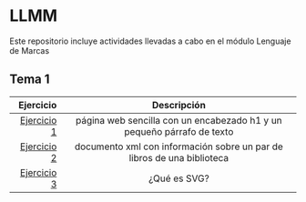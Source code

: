 # LLMM
Este repositorio incluye actividades llevadas a cabo en el módulo Lenguaje de Marcas


## Tema 1
| **Ejercicio** | **Descripción** |
|---------:|:-----:|
| [Ejercicio 1](https://github.com/MarioDPF/LLMM/blob/main/Tema1/Ej1pagina.html) | página web sencilla con un encabezado h1 y un pequeño párrafo de texto |
| [Ejercicio 2](https://github.com/MarioDPF/LLMM/blob/main/Tema1/Ej2LibrosXml.xml) | documento xml con información sobre un par de libros de una biblioteca |
| [Ejercicio 3](https://github.com/MarioDPF/LLMM/blob/main/Tema1/Ej3svg.html) | ¿Qué es SVG? |
